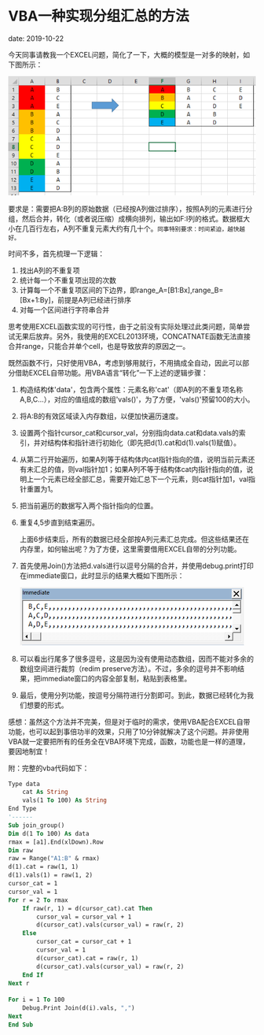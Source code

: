 # VBA一种实现分组汇总的方法

date: 2019-10-22

今天同事请教我一个EXCEL问题，简化了一下，大概的模型是一对多的映射，如下图所示：

![data source](https://raw.githubusercontent.com/ccabbey/imagehosting/master/blog/20191023225409.png)

要求是：需要把A:B列的原始数据（已经按A列做过排序），按照A列的元素进行分组，然后合并，转化（或者说压缩）成横向排列，输出如F:I列的格式。数据框大小在几百行左右，A列不重复元素大约有几十个。`同事特别要求：时间紧迫，越快越好。`

时间不多，首先梳理一下逻辑：

1. 找出A列的不重复项
2. 统计每一个不重复项出现的次数
3. 计算每一个不重复项区间的下边界，即range_A=[B1:Bx],range_B=[Bx+1:By]，前提是A列已经进行排序
4. 对每一个区间进行字符串合并

思考使用EXCEL函数实现的可行性，由于之前没有实际处理过此类问题，简单尝试无果后放弃。另外，我使用的EXCEL2013环境，CONCATNATE函数无法直接合并range，只能合并单个cell，也是导致放弃的原因之一。

既然函数不行，只好使用VBA，考虑到够用就行，不用搞成全自动，因此可以部分借助EXCEL自带功能。用VBA语言“转化”一下上述的逻辑步骤：

1. 构造结构体'data'，包含两个属性：元素名称'cat'（即A列的不重复项名称A,B,C...），对应的值组成的数组'vals()'，为了方便，'vals()'预留100的大小。
2. 将A:B的有效区域读入内存数组，以便加快遍历速度。
3. 设置两个指针cursor_cat和cursor_val，分别指向data.cat和data.vals的索引，并对结构体和指针进行初始化（即先把d(1).cat和d(1).vals(1)赋值）。
4. 从第二行开始遍历，如果A列等于结构体内cat指针指向的值，说明当前元素还有未汇总的值，则val指针加1；如果A列不等于结构体cat内指针指向的值，说明上一个元素已经全部汇总，需要开始汇总下一个元素，则cat指针加1，val指针重置为1。
5. 把当前遍历的数据写入两个指针指向的位置。
6. 重复4,5步直到结束遍历。

    上面6步结束后，所有的数据已经全部按A列元素汇总完成。但这些结果还在内存里，如何输出呢？为了方便，这里需要借用EXCEL自带的分列功能。

7. 首先使用Join()方法把d.vals进行以逗号分隔的合并，并使用debug.print打印在immediate窗口，此时显示的结果大概如下图所示：

    ![immediate window](https://raw.githubusercontent.com/ccabbey/imagehosting/master/blog/20191024015426.png)

8. 可以看出行尾多了很多逗号，这是因为没有使用动态数组，因而不能对多余的数组空间进行裁剪（redim preserve方法）。不过，多余的逗号并不影响结果，把immediate窗口的内容全部复制，粘贴到表格里。
9. 最后，使用分列功能，按逗号分隔符进行分割即可。到此，数据已经转化为我们想要的形式。

感想：虽然这个方法并不完美，但是对于临时的需求，使用VBA配合EXCEL自带功能，也可以起到事倍功半的效果，只用了10分钟就解决了这个问题。并非使用VBA就一定要把所有的任务全在VBA环境下完成，函数，功能也是一样的道理，要因地制宜！

附：完整的vba代码如下：

```vb
Type data
    cat As String
    vals(1 To 100) As String
End Type
'------
Sub join_group()
Dim d(1 To 100) As data
rmax = [a1].End(xlDown).Row
Dim raw
raw = Range("A1:B" & rmax)
d(1).cat = raw(1, 1)
d(1).vals(1) = raw(1, 2)
cursor_cat = 1
cursor_val = 1
For r = 2 To rmax
    If raw(r, 1) = d(cursor_cat).cat Then
        cursor_val = cursor_val + 1
        d(cursor_cat).vals(cursor_val) = raw(r, 2)
    Else
        cursor_cat = cursor_cat + 1
        cursor_val = 1
        d(cursor_cat).cat = raw(r, 1)
        d(cursor_cat).vals(cursor_val) = raw(r, 2)
    End If
Next r

For i = 1 To 100
    Debug.Print Join(d(i).vals, ",")
Next
End Sub
```
